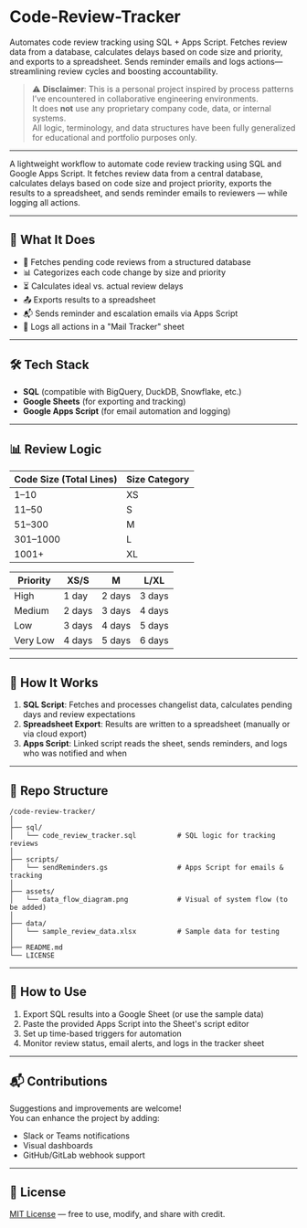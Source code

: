 # Code-Review-Tracker
Automates code review tracking using SQL + Apps Script. Fetches review data from a database, calculates delays based on code size and priority, and exports to a spreadsheet. Sends reminder emails and logs actions—streamlining review cycles and boosting accountability.


> ⚠️ **Disclaimer**: This is a personal project inspired by process patterns I’ve encountered in collaborative engineering environments.  
> It does **not** use any proprietary company code, data, or internal systems.  
> All logic, terminology, and data structures have been fully generalized for educational and portfolio purposes only.

---

A lightweight workflow to automate code review tracking using SQL and Google Apps Script. It fetches review data from a central database, calculates delays based on code size and project priority, exports the results to a spreadsheet, and sends reminder emails to reviewers — while logging all actions.

---

## 📌 What It Does

- 🧠 Fetches pending code reviews from a structured database  
- 📊 Categorizes each code change by size and priority  
- ⏳ Calculates ideal vs. actual review delays  
- 📤 Exports results to a spreadsheet  
- 📬 Sends reminder and escalation emails via Apps Script  
- 📝 Logs all actions in a "Mail Tracker" sheet  

---

## 🛠️ Tech Stack

- **SQL** (compatible with BigQuery, DuckDB, Snowflake, etc.)  
- **Google Sheets** (for exporting and tracking)  
- **Google Apps Script** (for email automation and logging)  

---

## 📊 Review Logic

| Code Size (Total Lines) | Size Category |
|--------------------------|---------------|
| 1–10                     | XS            |
| 11–50                    | S             |
| 51–300                   | M             |
| 301–1000                 | L             |
| 1001+                    | XL            |

| Priority     | XS/S   | M       | L/XL   |
|--------------|--------|---------|--------|
| High         | 1 day  | 2 days  | 3 days |
| Medium       | 2 days | 3 days  | 4 days |
| Low          | 3 days | 4 days  | 5 days |
| Very Low     | 4 days | 5 days  | 6 days |

---

## 🧩 How It Works

1. **SQL Script**: Fetches and processes changelist data, calculates pending days and review expectations  
2. **Spreadsheet Export**: Results are written to a spreadsheet (manually or via cloud export)  
3. **Apps Script**: Linked script reads the sheet, sends reminders, and logs who was notified and when  

---

## 📁 Repo Structure

```
/code-review-tracker/
│
├── sql/
│   └── code_review_tracker.sql          # SQL logic for tracking reviews
│
├── scripts/
│   └── sendReminders.gs                 # Apps Script for emails & tracking
│
├── assets/
│   └── data_flow_diagram.png            # Visual of system flow (to be added)
│
├── data/
│   └── sample_review_data.xlsx          # Sample data for testing
│
├── README.md
└── LICENSE
```

---

## 🚀 How to Use

1. Export SQL results into a Google Sheet (or use the sample data)  
2. Paste the provided Apps Script into the Sheet's script editor  
3. Set up time-based triggers for automation  
4. Monitor review status, email alerts, and logs in the tracker sheet  

---

## 📬 Contributions

Suggestions and improvements are welcome!  
You can enhance the project by adding:  
- Slack or Teams notifications  
- Visual dashboards  
- GitHub/GitLab webhook support  

---

## 📄 License

[MIT License](./LICENSE) — free to use, modify, and share with credit.

